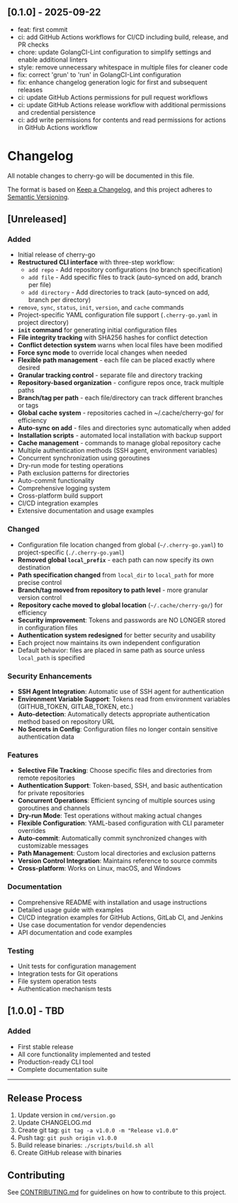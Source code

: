 ## [0.1.0] - 2025-09-22

- feat: first commit
- ci: add GitHub Actions workflows for CI/CD including build, release, and PR checks
- chore: update GolangCI-Lint configuration to simplify settings and enable additional linters
- style: remove unnecessary whitespace in multiple files for cleaner code
- fix: correct 'grun' to 'run' in GolangCI-Lint configuration
- fix: enhance changelog generation logic for first and subsequent releases
- ci: update GitHub Actions permissions for pull request workflows
- ci: update GitHub Actions release workflow with additional permissions and credential persistence
- ci: add write permissions for contents and read permissions for actions in GitHub Actions workflow

# Changelog

All notable changes to cherry-go will be documented in this file.

The format is based on [Keep a Changelog](https://keepachangelog.com/en/1.0.0/),
and this project adheres to [Semantic Versioning](https://semver.org/spec/v2.0.0.html).

## [Unreleased]

### Added
- Initial release of cherry-go
- **Restructured CLI interface** with three-step workflow:
  - `add repo` - Add repository configurations (no branch specification)
  - `add file` - Add specific files to track (auto-synced on add, branch per file)
  - `add directory` - Add directories to track (auto-synced on add, branch per directory)  
- `remove`, `sync`, `status`, `init`, `version`, and `cache` commands
- Project-specific YAML configuration file support (`.cherry-go.yaml` in project directory)
- **`init` command** for generating initial configuration files
- **File integrity tracking** with SHA256 hashes for conflict detection
- **Conflict detection system** warns when local files have been modified
- **Force sync mode** to override local changes when needed
- **Flexible path management** - each file can be placed exactly where desired
- **Granular tracking control** - separate file and directory tracking
- **Repository-based organization** - configure repos once, track multiple paths
- **Branch/tag per path** - each file/directory can track different branches or tags
- **Global cache system** - repositories cached in ~/.cache/cherry-go/ for efficiency
- **Auto-sync on add** - files and directories sync automatically when added
- **Installation scripts** - automated local installation with backup support
- **Cache management** - commands to manage global repository cache
- Multiple authentication methods (SSH agent, environment variables)
- Concurrent synchronization using goroutines
- Dry-run mode for testing operations
- Path exclusion patterns for directories
- Auto-commit functionality
- Comprehensive logging system
- Cross-platform build support
- CI/CD integration examples
- Extensive documentation and usage examples

### Changed
- Configuration file location changed from global (`~/.cherry-go.yaml`) to project-specific (`./.cherry-go.yaml`)
- **Removed global `local_prefix`** - each path can now specify its own destination
- **Path specification changed** from `local_dir` to `local_path` for more precise control
- **Branch/tag moved from repository to path level** - more granular version control
- **Repository cache moved to global location** (`~/.cache/cherry-go/`) for efficiency
- **Security improvement**: Tokens and passwords are NO LONGER stored in configuration files
- **Authentication system redesigned** for better security and usability
- Each project now maintains its own independent configuration
- Default behavior: files are placed in same path as source unless `local_path` is specified

### Security Enhancements
- **SSH Agent Integration**: Automatic use of SSH agent for authentication
- **Environment Variable Support**: Tokens read from environment variables (GITHUB_TOKEN, GITLAB_TOKEN, etc.)
- **Auto-detection**: Automatically detects appropriate authentication method based on repository URL
- **No Secrets in Config**: Configuration files no longer contain sensitive authentication data

### Features
- **Selective File Tracking**: Choose specific files and directories from remote repositories
- **Authentication Support**: Token-based, SSH, and basic authentication for private repositories
- **Concurrent Operations**: Efficient syncing of multiple sources using goroutines and channels
- **Dry-run Mode**: Test operations without making actual changes
- **Flexible Configuration**: YAML-based configuration with CLI parameter overrides
- **Auto-commit**: Automatically commit synchronized changes with customizable messages
- **Path Management**: Custom local directories and exclusion patterns
- **Version Control Integration**: Maintains reference to source commits
- **Cross-platform**: Works on Linux, macOS, and Windows

### Documentation
- Comprehensive README with installation and usage instructions
- Detailed usage guide with examples
- CI/CD integration examples for GitHub Actions, GitLab CI, and Jenkins
- Use case documentation for vendor dependencies
- API documentation and code examples

### Testing
- Unit tests for configuration management
- Integration tests for Git operations
- File system operation tests
- Authentication mechanism tests

## [1.0.0] - TBD

### Added
- First stable release
- All core functionality implemented and tested
- Production-ready CLI tool
- Complete documentation suite

---

## Release Process

1. Update version in `cmd/version.go`
2. Update CHANGELOG.md
3. Create git tag: `git tag -a v1.0.0 -m "Release v1.0.0"`
4. Push tag: `git push origin v1.0.0`
5. Build release binaries: `./scripts/build.sh all`
6. Create GitHub release with binaries

## Contributing

See [CONTRIBUTING.md](CONTRIBUTING.md) for guidelines on how to contribute to this project.
